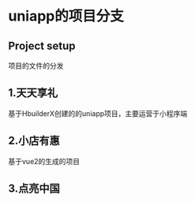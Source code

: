 # uniapp的项目分支

## Project setup

项目的文件的分发

## 1.天天享礼

基于HbuilderX创建的的uniapp项目，主要运营于小程序端

## 2.小店有惠

基于vue2的生成的项目

## 3.点亮中国

